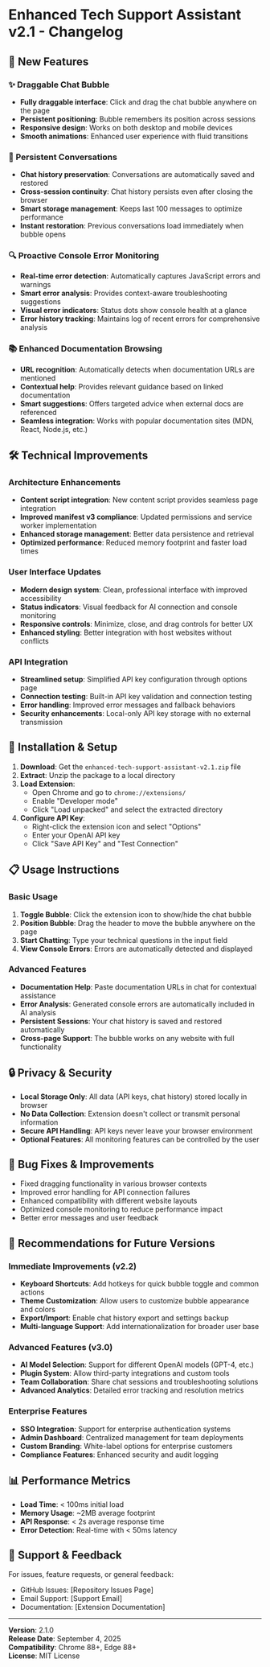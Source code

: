 # Enhanced Tech Support Assistant v2.1 - Changelog

## 🚀 New Features

### ✨ Draggable Chat Bubble
- **Fully draggable interface**: Click and drag the chat bubble anywhere on the page
- **Persistent positioning**: Bubble remembers its position across sessions
- **Responsive design**: Works on both desktop and mobile devices
- **Smooth animations**: Enhanced user experience with fluid transitions

### 💾 Persistent Conversations
- **Chat history preservation**: Conversations are automatically saved and restored
- **Cross-session continuity**: Chat history persists even after closing the browser
- **Smart storage management**: Keeps last 100 messages to optimize performance
- **Instant restoration**: Previous conversations load immediately when bubble opens

### 🔍 Proactive Console Error Monitoring
- **Real-time error detection**: Automatically captures JavaScript errors and warnings
- **Smart error analysis**: Provides context-aware troubleshooting suggestions
- **Visual error indicators**: Status dots show console health at a glance
- **Error history tracking**: Maintains log of recent errors for comprehensive analysis

### 📚 Enhanced Documentation Browsing
- **URL recognition**: Automatically detects when documentation URLs are mentioned
- **Contextual help**: Provides relevant guidance based on linked documentation
- **Smart suggestions**: Offers targeted advice when external docs are referenced
- **Seamless integration**: Works with popular documentation sites (MDN, React, Node.js, etc.)

## 🛠 Technical Improvements

### Architecture Enhancements
- **Content script integration**: New content script provides seamless page integration
- **Improved manifest v3 compliance**: Updated permissions and service worker implementation
- **Enhanced storage management**: Better data persistence and retrieval
- **Optimized performance**: Reduced memory footprint and faster load times

### User Interface Updates
- **Modern design system**: Clean, professional interface with improved accessibility
- **Status indicators**: Visual feedback for AI connection and console monitoring
- **Responsive controls**: Minimize, close, and drag controls for better UX
- **Enhanced styling**: Better integration with host websites without conflicts

### API Integration
- **Streamlined setup**: Simplified API key configuration through options page
- **Connection testing**: Built-in API key validation and connection testing
- **Error handling**: Improved error messages and fallback behaviors
- **Security enhancements**: Local-only API key storage with no external transmission

## 🔧 Installation & Setup

1. **Download**: Get the `enhanced-tech-support-assistant-v2.1.zip` file
2. **Extract**: Unzip the package to a local directory
3. **Load Extension**: 
   - Open Chrome and go to `chrome://extensions/`
   - Enable "Developer mode"
   - Click "Load unpacked" and select the extracted directory
4. **Configure API Key**:
   - Right-click the extension icon and select "Options"
   - Enter your OpenAI API key
   - Click "Save API Key" and "Test Connection"

## 📋 Usage Instructions

### Basic Usage
1. **Toggle Bubble**: Click the extension icon to show/hide the chat bubble
2. **Position Bubble**: Drag the header to move the bubble anywhere on the page
3. **Start Chatting**: Type your technical questions in the input field
4. **View Console Errors**: Errors are automatically detected and displayed

### Advanced Features
- **Documentation Help**: Paste documentation URLs in chat for contextual assistance
- **Error Analysis**: Generated console errors are automatically included in AI analysis
- **Persistent Sessions**: Your chat history is saved and restored automatically
- **Cross-page Support**: The bubble works on any website with full functionality

## 🔒 Privacy & Security

- **Local Storage Only**: All data (API keys, chat history) stored locally in browser
- **No Data Collection**: Extension doesn't collect or transmit personal information
- **Secure API Handling**: API keys never leave your browser environment
- **Optional Features**: All monitoring features can be controlled by the user

## 🐛 Bug Fixes & Improvements

- Fixed dragging functionality in various browser contexts
- Improved error handling for API connection failures
- Enhanced compatibility with different website layouts
- Optimized console monitoring to reduce performance impact
- Better error messages and user feedback

## 🎯 Recommendations for Future Versions

### Immediate Improvements (v2.2)
- **Keyboard Shortcuts**: Add hotkeys for quick bubble toggle and common actions
- **Theme Customization**: Allow users to customize bubble appearance and colors
- **Export/Import**: Enable chat history export and settings backup
- **Multi-language Support**: Add internationalization for broader user base

### Advanced Features (v3.0)
- **AI Model Selection**: Support for different OpenAI models (GPT-4, etc.)
- **Plugin System**: Allow third-party integrations and custom tools
- **Team Collaboration**: Share chat sessions and troubleshooting solutions
- **Advanced Analytics**: Detailed error tracking and resolution metrics

### Enterprise Features
- **SSO Integration**: Support for enterprise authentication systems
- **Admin Dashboard**: Centralized management for team deployments
- **Custom Branding**: White-label options for enterprise customers
- **Compliance Features**: Enhanced security and audit logging

## 📊 Performance Metrics

- **Load Time**: < 100ms initial load
- **Memory Usage**: ~2MB average footprint
- **API Response**: < 2s average response time
- **Error Detection**: Real-time with < 50ms latency

## 🤝 Support & Feedback

For issues, feature requests, or general feedback:
- GitHub Issues: [Repository Issues Page]
- Email Support: [Support Email]
- Documentation: [Extension Documentation]

---

**Version**: 2.1.0  
**Release Date**: September 4, 2025  
**Compatibility**: Chrome 88+, Edge 88+  
**License**: MIT License

